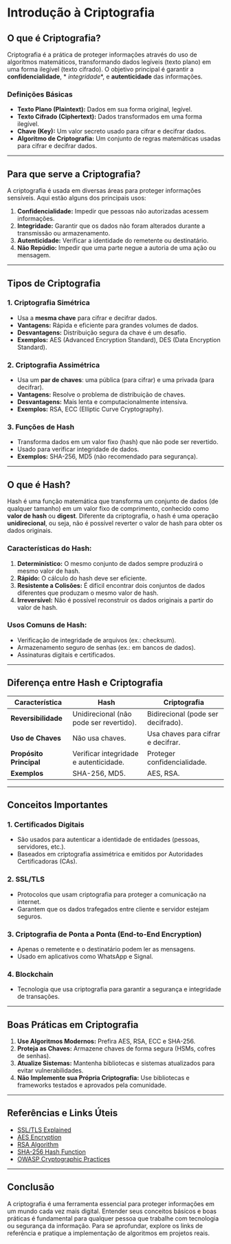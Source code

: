 # Introdução à Criptografia

## O que é Criptografia?

Criptografia é a prática de proteger informações através do uso de algoritmos matemáticos, transformando dados
legíveis (texto plano) em uma forma ilegível (texto cifrado). O objetivo principal é garantir a **confidencialidade**, *
*integridade**, e **autenticidade** das informações.

### Definições Básicas

- **Texto Plano (Plaintext):** Dados em sua forma original, legível.
- **Texto Cifrado (Ciphertext):** Dados transformados em uma forma ilegível.
- **Chave (Key):** Um valor secreto usado para cifrar e decifrar dados.
- **Algoritmo de Criptografia:** Um conjunto de regras matemáticas usadas para cifrar e decifrar dados.

---

## Para que serve a Criptografia?

A criptografia é usada em diversas áreas para proteger informações sensíveis. Aqui estão alguns dos principais usos:

1. **Confidencialidade:** Impedir que pessoas não autorizadas acessem informações.
2. **Integridade:** Garantir que os dados não foram alterados durante a transmissão ou armazenamento.
3. **Autenticidade:** Verificar a identidade do remetente ou destinatário.
4. **Não Repúdio:** Impedir que uma parte negue a autoria de uma ação ou mensagem.

---

## Tipos de Criptografia

### 1. Criptografia Simétrica

- Usa a **mesma chave** para cifrar e decifrar dados.
- **Vantagens:** Rápida e eficiente para grandes volumes de dados.
- **Desvantagens:** Distribuição segura da chave é um desafio.
- **Exemplos:** AES (Advanced Encryption Standard), DES (Data Encryption Standard).

### 2. Criptografia Assimétrica

- Usa um **par de chaves**: uma pública (para cifrar) e uma privada (para decifrar).
- **Vantagens:** Resolve o problema de distribuição de chaves.
- **Desvantagens:** Mais lenta e computacionalmente intensiva.
- **Exemplos:** RSA, ECC (Elliptic Curve Cryptography).

### 3. Funções de Hash

- Transforma dados em um valor fixo (hash) que não pode ser revertido.
- Usado para verificar integridade de dados.
- **Exemplos:** SHA-256, MD5 (não recomendado para segurança).

---

## O que é Hash?

Hash é uma função matemática que transforma um conjunto de dados (de qualquer tamanho) em um valor fixo de comprimento,
conhecido como **valor de hash** ou **digest**. Diferente da criptografia, o hash é uma operação **unidirecional**, ou
seja, não é possível reverter o valor de hash para obter os dados originais.

### Características do Hash:

1. **Determinístico:** O mesmo conjunto de dados sempre produzirá o mesmo valor de hash.
2. **Rápido:** O cálculo do hash deve ser eficiente.
3. **Resistente a Colisões:** É difícil encontrar dois conjuntos de dados diferentes que produzam o mesmo valor de hash.
4. **Irreversível:** Não é possível reconstruir os dados originais a partir do valor de hash.

### Usos Comuns de Hash:

- Verificação de integridade de arquivos (ex.: checksum).
- Armazenamento seguro de senhas (ex.: em bancos de dados).
- Assinaturas digitais e certificados.

---

## Diferença entre Hash e Criptografia

| **Característica**      | **Hash**                                | **Criptografia**                   |
|-------------------------|-----------------------------------------|------------------------------------|
| **Reversibilidade**     | Unidirecional (não pode ser revertido). | Bidirecional (pode ser decifrado). |
| **Uso de Chaves**       | Não usa chaves.                         | Usa chaves para cifrar e decifrar. |
| **Propósito Principal** | Verificar integridade e autenticidade.  | Proteger confidencialidade.        |
| **Exemplos**            | SHA-256, MD5.                           | AES, RSA.                          |

---

## Conceitos Importantes

### 1. Certificados Digitais

- São usados para autenticar a identidade de entidades (pessoas, servidores, etc.).
- Baseados em criptografia assimétrica e emitidos por Autoridades Certificadoras (CAs).

### 2. SSL/TLS

- Protocolos que usam criptografia para proteger a comunicação na internet.
- Garantem que os dados trafegados entre cliente e servidor estejam seguros.

### 3. Criptografia de Ponta a Ponta (End-to-End Encryption)

- Apenas o remetente e o destinatário podem ler as mensagens.
- Usado em aplicativos como WhatsApp e Signal.

### 4. Blockchain

- Tecnologia que usa criptografia para garantir a segurança e integridade de transações.

---

## Boas Práticas em Criptografia

1. **Use Algoritmos Modernos:** Prefira AES, RSA, ECC e SHA-256.
2. **Proteja as Chaves:** Armazene chaves de forma segura (HSMs, cofres de senhas).
3. **Atualize Sistemas:** Mantenha bibliotecas e sistemas atualizados para evitar vulnerabilidades.
4. **Não Implemente sua Própria Criptografia:** Use bibliotecas e frameworks testados e aprovados pela comunidade.

---

## Referências e Links Úteis

- [SSL/TLS Explained](https://www.cloudflare.com/learning/ssl/)
- [AES Encryption](https://en.wikipedia.org/wiki/Advanced_Encryption_Standard)
- [RSA Algorithm](https://en.wikipedia.org/wiki/RSA_(cryptosystem))
- [SHA-256 Hash Function](https://en.wikipedia.org/wiki/SHA-2)
- [OWASP Cryptographic Practices](https://owasp.org/www-project-top-ten/2017/A6_2017-Security_Misconfiguration)

---

## Conclusão

A criptografia é uma ferramenta essencial para proteger informações em um mundo cada vez mais digital. Entender seus
conceitos básicos e boas práticas é fundamental para qualquer pessoa que trabalhe com tecnologia ou segurança da
informação. Para se aprofundar, explore os links de referência e pratique a implementação de algoritmos em projetos
reais.